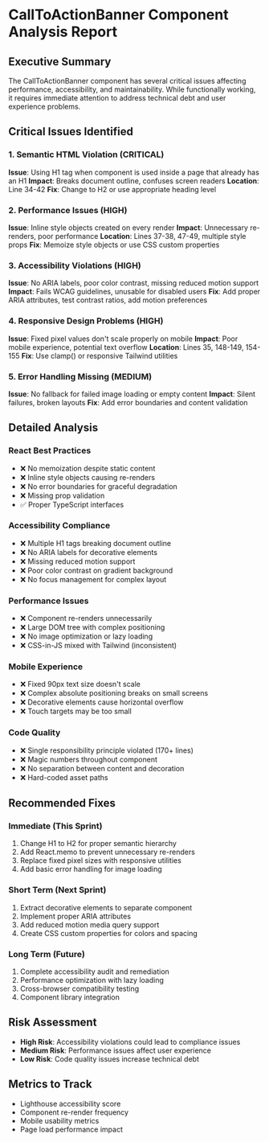# CallToActionBanner Component Analysis Report

## Executive Summary
The CallToActionBanner component has several critical issues affecting performance, accessibility, and maintainability. While functionally working, it requires immediate attention to address technical debt and user experience problems.

## Critical Issues Identified

### 1. Semantic HTML Violation (CRITICAL)
**Issue**: Using H1 tag when component is used inside a page that already has an H1
**Impact**: Breaks document outline, confuses screen readers
**Location**: Line 34-42
**Fix**: Change to H2 or use appropriate heading level

### 2. Performance Issues (HIGH)
**Issue**: Inline style objects created on every render
**Impact**: Unnecessary re-renders, poor performance
**Location**: Lines 37-38, 47-49, multiple style props
**Fix**: Memoize style objects or use CSS custom properties

### 3. Accessibility Violations (HIGH)
**Issue**: No ARIA labels, poor color contrast, missing reduced motion support
**Impact**: Fails WCAG guidelines, unusable for disabled users
**Fix**: Add proper ARIA attributes, test contrast ratios, add motion preferences

### 4. Responsive Design Problems (HIGH)
**Issue**: Fixed pixel values don't scale properly on mobile
**Impact**: Poor mobile experience, potential text overflow
**Location**: Lines 35, 148-149, 154-155
**Fix**: Use clamp() or responsive Tailwind utilities

### 5. Error Handling Missing (MEDIUM)
**Issue**: No fallback for failed image loading or empty content
**Impact**: Silent failures, broken layouts
**Fix**: Add error boundaries and content validation

## Detailed Analysis

### React Best Practices
- ❌ No memoization despite static content
- ❌ Inline style objects causing re-renders
- ❌ No error boundaries for graceful degradation
- ❌ Missing prop validation
- ✅ Proper TypeScript interfaces

### Accessibility Compliance
- ❌ Multiple H1 tags breaking document outline
- ❌ No ARIA labels for decorative elements
- ❌ Missing reduced motion support
- ❌ Poor color contrast on gradient background
- ❌ No focus management for complex layout

### Performance Issues
- ❌ Component re-renders unnecessarily
- ❌ Large DOM tree with complex positioning
- ❌ No image optimization or lazy loading
- ❌ CSS-in-JS mixed with Tailwind (inconsistent)

### Mobile Experience
- ❌ Fixed 90px text size doesn't scale
- ❌ Complex absolute positioning breaks on small screens
- ❌ Decorative elements cause horizontal overflow
- ❌ Touch targets may be too small

### Code Quality
- ❌ Single responsibility principle violated (170+ lines)
- ❌ Magic numbers throughout component
- ❌ No separation between content and decoration
- ❌ Hard-coded asset paths

## Recommended Fixes

### Immediate (This Sprint)
1. Change H1 to H2 for proper semantic hierarchy
2. Add React.memo to prevent unnecessary re-renders
3. Replace fixed pixel sizes with responsive utilities
4. Add basic error handling for image loading

### Short Term (Next Sprint)
1. Extract decorative elements to separate component
2. Implement proper ARIA attributes
3. Add reduced motion media query support
4. Create CSS custom properties for colors and spacing

### Long Term (Future)
1. Complete accessibility audit and remediation
2. Performance optimization with lazy loading
3. Cross-browser compatibility testing
4. Component library integration

## Risk Assessment
- **High Risk**: Accessibility violations could lead to compliance issues
- **Medium Risk**: Performance issues affect user experience
- **Low Risk**: Code quality issues increase technical debt

## Metrics to Track
- Lighthouse accessibility score
- Component re-render frequency
- Mobile usability metrics
- Page load performance impact